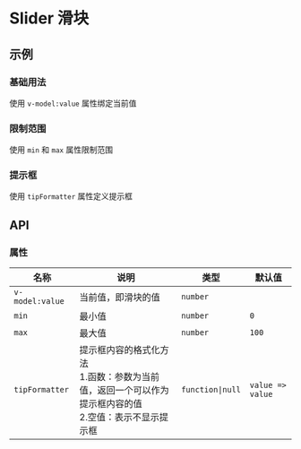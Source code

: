 # Slider 滑块

## 示例

### 基础用法

使用 `v-model:value` 属性绑定当前值

<preview path="./demos/basic.vue"></preview>

### 限制范围

使用 `min` 和 `max` 属性限制范围

<preview path="./demos/limit.vue"></preview>

### 提示框

使用 `tipFormatter` 属性定义提示框

<preview path="./demos/tip.vue"></preview>

## API

### 属性

| 名称            | 说明                                                                                                          | 类型             | 默认值           |
| --------------- | ------------------------------------------------------------------------------------------------------------- | ---------------- | ---------------- |
| `v-model:value` | 当前值，即滑块的值                                                                                            | `number`         |                  |
| `min`           | 最小值                                                                                                        | `number`         | `0`              |
| `max`           | 最大值                                                                                                        | `number`         | `100`            |
| `tipFormatter`  | 提示框内容的格式化方法 <br>1.函数：参数为当前值，返回一个可以作为提示框内容的值 <br> 2.空值：表示不显示提示框 | `function\|null` | `value => value` |
